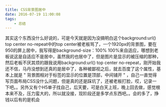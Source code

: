 ```yaml
---
title: CSS背景图居中
date: 2016-07-19 11:00:08
tags:
	- 总结
---
```

其实这个东西没什么好说的，可是今天就是因为没搞明白这个background:url() top center no-repeat中的top center被老板骂了，一个1920px的背景图，要在950的屏上居中，我写得是background-size：100% 100%来自适应，哪想到老板说这是自适应不是居中，虽然我的也居中了，但是图片是显示的被压缩的那种，然后老板不厌其烦的跟我说用background:url() top center no-repeat，刚开始我还不信，马丹没想到还真的是居中了，各种被鄙视之后，就去百度了这个属性，基本上就是  "  背景图相对于标签的显示的位置是顶部，中间铺开  " ，自己一直觉得写页面布局CSS没什么问题，但是真的还是踩坑了，还被老板打脸，哎，记录一下吧。。另外又有个H5单子找自己，后天要，可是白天上班，晚上回去做，感觉根本来不及，压力蛮大的，所以就没接，现阶段还是多学点东西吧。。会的多了，挣钱以后有的是机会
